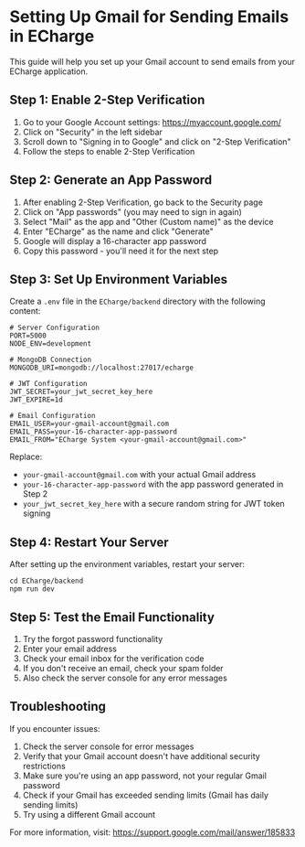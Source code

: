# Setting Up Gmail for Sending Emails in ECharge

This guide will help you set up your Gmail account to send emails from your ECharge application.

## Step 1: Enable 2-Step Verification

1. Go to your Google Account settings: https://myaccount.google.com/
2. Click on "Security" in the left sidebar
3. Scroll down to "Signing in to Google" and click on "2-Step Verification"
4. Follow the steps to enable 2-Step Verification

## Step 2: Generate an App Password

1. After enabling 2-Step Verification, go back to the Security page
2. Click on "App passwords" (you may need to sign in again)
3. Select "Mail" as the app and "Other (Custom name)" as the device
4. Enter "ECharge" as the name and click "Generate"
5. Google will display a 16-character app password
6. Copy this password - you'll need it for the next step

## Step 3: Set Up Environment Variables

Create a `.env` file in the `ECharge/backend` directory with the following content:

```
# Server Configuration
PORT=5000
NODE_ENV=development

# MongoDB Connection
MONGODB_URI=mongodb://localhost:27017/echarge

# JWT Configuration
JWT_SECRET=your_jwt_secret_key_here
JWT_EXPIRE=1d

# Email Configuration
EMAIL_USER=your-gmail-account@gmail.com
EMAIL_PASS=your-16-character-app-password
EMAIL_FROM="ECharge System <your-gmail-account@gmail.com>"
```

Replace:
- `your-gmail-account@gmail.com` with your actual Gmail address
- `your-16-character-app-password` with the app password generated in Step 2
- `your_jwt_secret_key_here` with a secure random string for JWT token signing

## Step 4: Restart Your Server

After setting up the environment variables, restart your server:

```
cd ECharge/backend
npm run dev
```

## Step 5: Test the Email Functionality

1. Try the forgot password functionality
2. Enter your email address
3. Check your email inbox for the verification code
4. If you don't receive an email, check your spam folder
5. Also check the server console for any error messages

## Troubleshooting

If you encounter issues:

1. Check the server console for error messages
2. Verify that your Gmail account doesn't have additional security restrictions
3. Make sure you're using an app password, not your regular Gmail password
4. Check if your Gmail has exceeded sending limits (Gmail has daily sending limits)
5. Try using a different Gmail account

For more information, visit: https://support.google.com/mail/answer/185833 